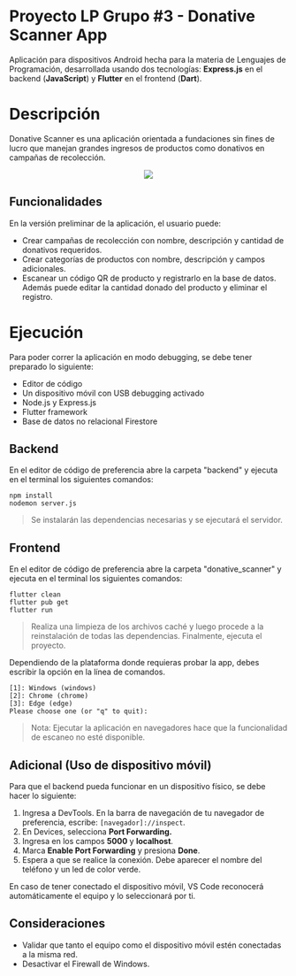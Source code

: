 # Proyecto LP Grupo #3 - Donative Scanner App

Aplicación para dispositivos Android hecha para la materia de Lenguajes de Programación, desarrollada usando dos tecnologías: **Express.js** en el backend (**JavaScript**) y **Flutter** en el frontend (**Dart**).

# Descripción

Donative Scanner es una aplicación orientada a fundaciones sin fines de lucro que manejan grandes ingresos de productos como donativos en campañas de recolección.

<p align="center">
  <img src="https://github.com/user-attachments/assets/17ae0bcf-aced-45df-9eb0-edfa59f38fb8" />
</p>

## Funcionalidades

En la versión preliminar de la aplicación, el usuario puede:

 - Crear campañas de recolección con nombre, descripción y cantidad de donativos requeridos.
 - Crear categorías de productos con nombre, descripción y campos adicionales.
 - Escanear un código QR de producto y registrarlo en la base de datos. Además puede editar la cantidad donado del producto y eliminar el registro.

# Ejecución
Para poder correr la aplicación en modo debugging, se debe tener preparado lo siguiente:

- Editor de código
- Un dispositivo móvil con USB debugging activado
- Node.js y Express.js
- Flutter framework
- Base de datos no relacional Firestore

## Backend

En el editor de código de preferencia abre la carpeta "backend" y ejecuta en el terminal los siguientes comandos:

    npm install
    nodemon server.js

> Se instalarán las dependencias necesarias y se ejecutará el servidor.

## Frontend

En el editor de código de preferencia abre la carpeta "donative_scanner" y ejecuta en el terminal los siguientes comandos:

    flutter clean
    flutter pub get
    flutter run
    
> Realiza una limpieza de los archivos caché y luego procede a la reinstalación de todas las dependencias. Finalmente, ejecuta el proyecto.

Dependiendo de la plataforma donde requieras probar la app, debes escribir la opción en la línea de comandos.

    [1]: Windows (windows)
    [2]: Chrome (chrome)
    [3]: Edge (edge)
    Please choose one (or "q" to quit): 
  
 > Nota: Ejecutar la aplicación en navegadores hace que la funcionalidad de escaneo no esté disponible.

## Adicional (Uso de dispositivo móvil)

Para que el backend pueda funcionar en un dispositivo físico, se debe hacer lo siguiente:

1. Ingresa a DevTools. En la barra de navegación de tu navegador de preferencia, escribe: `[navegador]://inspect`.
2. En Devices, selecciona **Port Forwarding.**
3. Ingresa en los campos **5000** y **localhost**.
4. Marca **Enable Port Forwarding** y presiona **Done**.
5. Espera a que se realice la conexión. Debe aparecer el nombre del teléfono y un led de color verde.

En caso de tener conectado el dispositivo móvil, VS Code reconocerá automáticamente el equipo y lo seleccionará por ti.

## Consideraciones

- Validar que tanto el equipo como el dispositivo móvil estén conectadas a la misma red. 
- Desactivar el Firewall de Windows.
